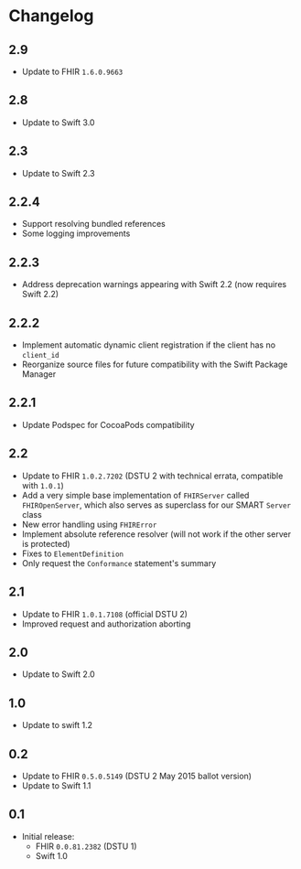 Changelog
=========

## 2.9

- Update to FHIR `1.6.0.9663`


## 2.8

- Update to Swift 3.0


## 2.3

- Update to Swift 2.3


## 2.2.4

- Support resolving bundled references
- Some logging improvements


## 2.2.3

- Address deprecation warnings appearing with Swift 2.2 (now requires Swift 2.2)


## 2.2.2

- Implement automatic dynamic client registration if the client has no `client_id`
- Reorganize source files for future compatibility with the Swift Package Manager

## 2.2.1

- Update Podspec for CocoaPods compatibility

## 2.2

- Update to FHIR `1.0.2.7202` (DSTU 2 with technical errata, compatible with `1.0.1`)
- Add a very simple base implementation of `FHIRServer` called `FHIROpenServer`, which also serves as superclass for our SMART `Server` class
- New error handling using `FHIRError`
- Implement absolute reference resolver (will not work if the other server is protected)
- Fixes to `ElementDefinition`
- Only request the `Conformance` statement's summary

## 2.1

- Update to FHIR `1.0.1.7108` (official DSTU 2)
- Improved request and authorization aborting

## 2.0

- Update to Swift 2.0


## 1.0

- Update to swift 1.2

## 0.2

- Update to FHIR `0.5.0.5149` (DSTU 2 May 2015 ballot version)
- Update to Swift 1.1

## 0.1

- Initial release:
    + FHIR `0.0.81.2382` (DSTU 1)
    + Swift 1.0
